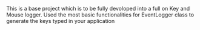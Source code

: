 This is a base project which is to be fully devoloped into a full on Key and Mouse logger.
Used the most basic functionalities for EventLogger class to generate the keys typed in your application
